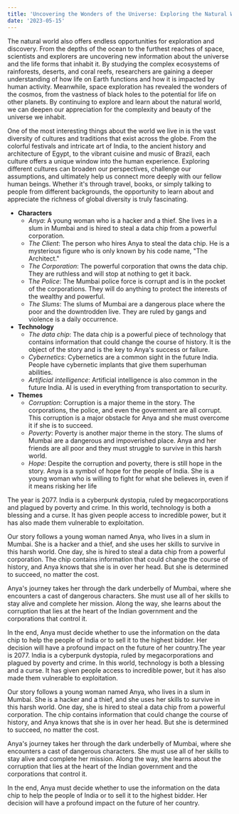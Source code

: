 ```yaml
---
title: 'Uncovering the Wonders of the Universe: Exploring the Natural World'
date: '2023-05-15'
---
```


The natural world also offers endless opportunities for exploration and discovery. From the depths of the ocean to the furthest reaches of space, scientists and explorers are uncovering new information about the universe and the life forms that inhabit it. By studying the complex ecosystems of rainforests, deserts, and coral reefs, researchers are gaining a deeper understanding of how life on Earth functions and how it is impacted by human activity. Meanwhile, space exploration has revealed the wonders of the cosmos, from the vastness of black holes to the potential for life on other planets. By continuing to explore and learn about the natural world, we can deepen our appreciation for the complexity and beauty of the universe we inhabit.

One of the most interesting things about the world we live in is the vast diversity of cultures and traditions that exist across the globe. From the colorful festivals and intricate art of India, to the ancient history and architecture of Egypt, to the vibrant cuisine and music of Brazil, each culture offers a unique window into the human experience. Exploring different cultures can broaden our perspectives, challenge our assumptions, and ultimately help us connect more deeply with our fellow human beings. Whether it's through travel, books, or simply talking to people from different backgrounds, the opportunity to learn about and appreciate the richness of global diversity is truly fascinating.

- **Characters**
    - *Anya*: A young woman who is a hacker and a thief. She lives in a slum in Mumbai and is hired to steal a data chip from a powerful corporation.
    - *The Client*: The person who hires Anya to steal the data chip. He is a mysterious figure who is only known by his code name, "The  Architect."
    - *The Corporation*: The powerful corporation that owns the data chip. They are ruthless and will stop at nothing to get it back.
    - T*he Police*: The Mumbai police force is corrupt and is in the pocket of the corporations. They will do anything to protect the     interests of the wealthy and powerful.
    - *The Slums*: The slums of Mumbai are a dangerous place where the poor and the downtrodden live. They are ruled by gangs and violence is a daily occurrence.
- **Technology**
    - *The data chip*: The data chip is a powerful piece of technology that contains information that could change the course of history. It is the object of the story and is the key to Anya's success or failure.
    - *Cybernetics*: Cybernetics are a common sight in the future India. People have cybernetic implants that give them superhuman abilities.
    - *Artificial intelligence*: Artificial intelligence is also common in the future India. AI is used in everything from transportation to security.
- **Themes**
    - *Corruption*: Corruption is a major theme in the story. The corporations, the police, and even the government are all corrupt. This corruption is a major obstacle for Anya and she must overcome it if she is to succeed.
    - *Poverty*: Poverty is another major theme in the story. The slums of Mumbai are a dangerous and impoverished place. Anya and her friends are all poor and they must struggle to survive in this harsh world.
    - *Hope*: Despite the corruption and poverty, there is still hope in the story. Anya is a symbol of hope for the people of India. She is a young woman who is willing to fight for what she believes in, even if it means risking her life


The year is 2077. India is a cyberpunk dystopia, ruled by megacorporations and plagued by poverty and crime. In this world, technology is both a blessing and a curse. It has given people access to incredible power, but it has also made them vulnerable to exploitation.

Our story follows a young woman named Anya, who lives in a slum in Mumbai. She is a hacker and a thief, and she uses her skills to survive in this harsh world. One day, she is hired to steal a data chip from a powerful corporation. The chip contains information that could change the course of history, and Anya knows that she is in over her head. But she is determined to succeed, no matter the cost.

Anya's journey takes her through the dark underbelly of Mumbai, where she encounters a cast of dangerous characters. She must use all of her skills to stay alive and complete her mission. Along the way, she learns about the corruption that lies at the heart of the Indian government and the corporations that control it.

In the end, Anya must decide whether to use the information on the data chip to help the people of India or to sell it to the highest bidder. Her decision will have a profound impact on the future of her country.The year is 2077. India is a cyberpunk dystopia, ruled by megacorporations and plagued by poverty and crime. In this world, technology is both a blessing and a curse. It has given people access to incredible power, but it has also made them vulnerable to exploitation.

Our story follows a young woman named Anya, who lives in a slum in Mumbai. She is a hacker and a thief, and she uses her skills to survive in this harsh world. One day, she is hired to steal a data chip from a powerful corporation. The chip contains information that could change the course of history, and Anya knows that she is in over her head. But she is determined to succeed, no matter the cost.

Anya's journey takes her through the dark underbelly of Mumbai, where she encounters a cast of dangerous characters. She must use all of her skills to stay alive and complete her mission. Along the way, she learns about the corruption that lies at the heart of the Indian government and the corporations that control it.

In the end, Anya must decide whether to use the information on the data chip to help the people of India or to sell it to the highest bidder. Her decision will have a profound impact on the future of her country.